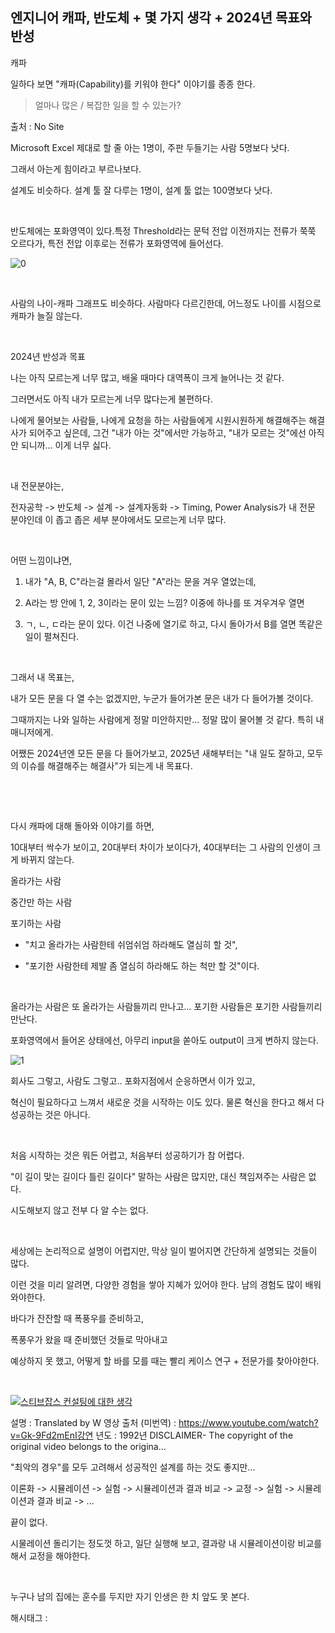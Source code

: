 ## 엔지니어 캐파, 반도체 + 몇 가지 생각 + 2024년 목표와 반성

캐파

일하다 보면 "캐파(Capability)를 키워야 한다" 이야기를 종종 한다.

> 얼마나 많은 / 복잡한 일을 할 수 있는가?

출처 : No Site

Microsoft Excel 제대로 할 줄 아는 1명이, 주판 두들기는 사람 5명보다 낫다.

그래서 아는게 힘이라고 부르나보다.

설계도 비슷하다. 설계 툴 잘 다루는 1명이, 설계 툴 없는 100명보다 낫다.

​

반도체에는 포화영역이 있다.특정 Threshold라는 문턱 전압 이전까지는 전류가 쭉쭉 오르다가, 특전 전압 이후로는 전류가 포화영역에 들어선다.

![0](/asset/img/223381459144/0.png)

​

사람의 나이-캐파 그래프도 비슷하다. 사람마다 다르긴한데, 어느정도 나이를 시점으로 캐파가 늘질 않는다.

​

2024년 반성과 목표

나는 아직 모르는게 너무 많고, 배울 때마다 대역폭이 크게 늘어나는 것 같다.

그러면서도 아직 내가 모르는게 너무 많다는게 불편하다.

나에게 물어보는 사람들, 나에게 요청을 하는 사람들에게 시원시원하게 해결해주는 해결사가 되어주고 싶은데, 그건 "내가 아는 것"에서만 가능하고, "내가 모르는 것"에선 아직 안 되니까... 이게 너무 싫다.

​

내 전문분야는,

전자공학 -> 반도체 -> 설계 -> 설계자동화 -> Timing, Power Analysis가 내 전문 분야인데 이 좁고 좁은 세부 분야에서도 모르는게 너무 많다.

​

어떤 느낌이냐면, 

1) 내가 "A, B, C"라는걸 몰라서 일단 "A"라는 문을 겨우 열었는데,

2) A라는 방 안에 1, 2, 3이라는 문이 있는 느낌? 이중에 하나를 또 겨우겨우 열면

3) ㄱ, ㄴ, ㄷ라는 문이 있다. 이건 나중에 열기로 하고, 다시 돌아가서 B를 열면 똑같은 일이 펼쳐진다.

​

그래서 내 목표는,

내가 모든 문을 다 열 수는 없겠지만, 누군가 들어가본 문은 내가 다 들어가볼 것이다. 

그때까지는 나와 일하는 사람에게 정말 미안하지만... 정말 많이 물어볼 것 같다. 특히 내 매니저에게.

어쨌든 2024년엔 모든 문을 다 들어가보고, 2025년 새해부터는 "내 일도 잘하고, 모두의 이슈를 해결해주는 해결사"가 되는게 내 목표다.

​

​

다시 캐파에 대해 돌아와 이야기를 하면,

10대부터 싹수가 보이고, 20대부터 차이가 보이다가, 40대부터는 그 사람의 인생이 크게 바뀌지 않는다.

올라가는 사람

중간만 하는 사람

포기하는 사람

- "치고 올라가는 사람한테 쉬엄쉬엄 하라해도 열심히 할 것",

- "포기한 사람한테 제발 좀 열심히 하라해도 하는 척만 할 것"이다.

​

올라가는 사람은 또 올라가는 사람들끼리 만나고... 포기한 사람들은 포기한 사람들끼리 만난다.

포화영역에서 들어온 상태에선, 아무리 input을 쏟아도 output이 크게 변하지 않는다.

![1](/asset/img/223381459144/1.png)

회사도 그렇고, 사람도 그렇고.. 포화지점에서 순응하면서 이가 있고,

혁신이 필요하다고 느껴서 새로운 것을 시작하는 이도 있다. 물론 혁신을 한다고 해서 다 성공하는 것은 아니다.

​

처음 시작하는 것은 뭐든 어렵고, 처음부터 성공하기가 참 어렵다.

"이 길이 맞는 길이다 틀린 길이다" 말하는 사람은 많지만, 대신 책임져주는 사람은 없다.

시도해보지 않고 전부 다 알 수는 없다.

​

세상에는 논리적으로 설명이 어렵지만, 막상 일이 벌어지면 간단하게 설명되는 것들이 많다.

이런 것을 미리 알려면, 다양한 경험을 쌓아 지혜가 있어야 한다. 남의 경험도 많이 배워와야한다.

바다가 잔잔할 때 폭풍우를 준비하고,

폭풍우가 왔을 때 준비했던 것들로 막아내고

예상하지 못 했고, 어떻게 할 바를 모를 때는 빨리 케이스 연구 + 전문가를 찾아야한다.

​

[![스티브잡스 컨설팅에 대한 생각](https://i.ytimg.com/vi/RajSx1lpH3w/hqdefault.jpg)](https://youtu.be/RajSx1lpH3w?si=XGD3EEuUZ2c1QOhj)

설명 : Translated by W 영상 출처 (미번역) : https://www.youtube.com/watch?v=Gk-9Fd2mEnI강연 년도 : 1992년 DISCLAIMER- The copyright of the original video belongs to the origina...

"최악의 경우"를 모두 고려해서 성공적인 설계를 하는 것도 좋지만...

이론화 -> 시뮬레이션 -> 실험 -> 시뮬레이션과 결과 비교 -> 교정 -> 실험 -> 시뮬레이션과 결과 비교 -> ...

끝이 없다.

시물레이션 돌리기는 정도껏 하고, 일단 실행해 보고, 결과랑 내 시뮬레이션이랑 비교를 해서 교정을 해야한다.

​

누구나 남의 집에는 훈수를 두지만 자기 인생은 한 치 앞도 못 본다.

 해시태그 : 